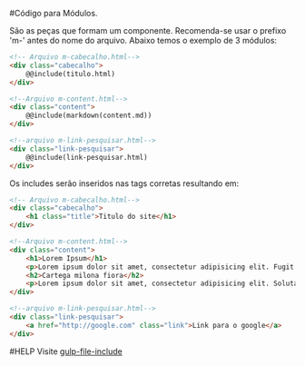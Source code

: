 #Código para Módulos.

São as peças que formam um componente. Recomenda-se usar o prefixo 'm-' antes do nome do arquivo. Abaixo temos o exemplo de 3 módulos:
```html
<!-- Arquivo m-cabecalho.html-->
<div class="cabecalho">
    @@include(titulo.html)
</div>

<!--Arquivo m-content.html-->
<div class="content">
    @@include(markdown(content.md))
</div>

<!--arquivo m-link-pesquisar.html-->
<div class="link-pesquisar">
    @@include(link-pesquisar.html)
</div>
```

Os includes serão inseridos nas tags corretas resultando em:

```html
<!-- Arquivo m-cabecalho.html-->
<div class="cabecalho">
    <h1 class="title">Titulo do site</h1>
</div>

<!--Arquivo m-content.html-->
<div class="content">
    <h1>Lorem Ipsum</h1>
    <p>Lorem ipsum dolor sit amet, consectetur adipisicing elit. Fugit blanditiis voluptatem mollitia, modi saepe est inventore impedit praesentium, commodi quod tenetur nesciunt officia animi maiores laudantium magnam beatae veniam eaque.</p>
    <h2>Cartega milona fiora</h2>
    <p>Lorem ipsum dolor sit amet, consectetur adipisicing elit. Soluta a libero accusamus alias eaque. Fugiat, modi unde quae expedita optio nesciunt rerum officia cum numquam a magnam iure nulla animi.</p>
</div>

<!--arquivo m-link-pesquisar.html-->
<div class="link-pesquisar">
    <a href="http://google.com" class="link">Link para o google</a>
</div>
```

#HELP
Visite [gulp-file-include](https://www.npmjs.com/package/gulp-file-include)